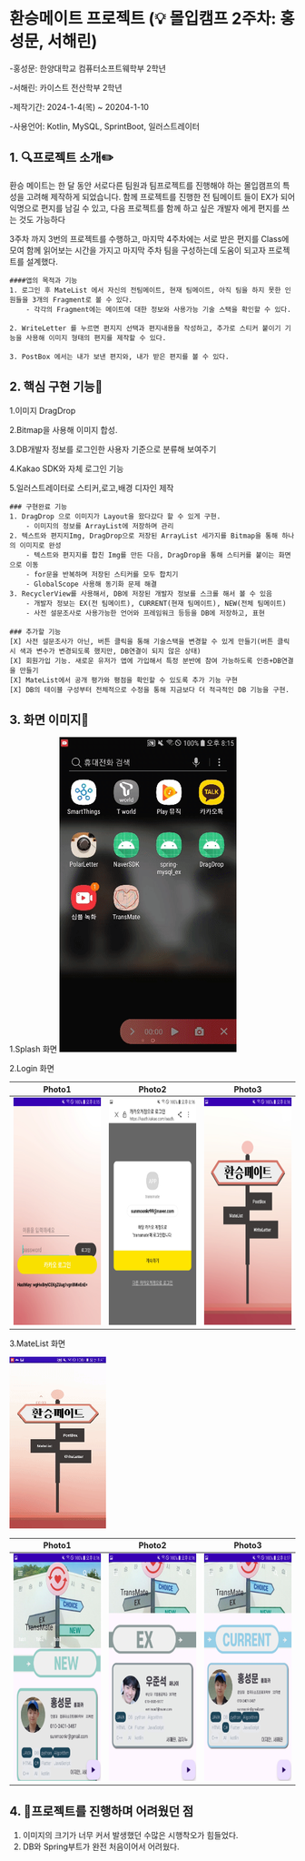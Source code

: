# 환승메이트 프로젝트 (💡 몰입캠프 2주차: 홍성문, 서해린)

-홍성문: 한양대학교 컴퓨터소프트웨학부 2학년

-서해린: 카이스트 전산학부 2학년

-제작기간: 2024-1-4(목) ~ 20204-1-10

-사용언어: Kotlin, MySQL, SprintBoot, 일러스트레이터


## 1. 🔍프로젝트 소개✏️

환승 메이트는 한 달 동안 서로다른 팀원과 팀프로젝트를 진행해야 하는 몰입캠프의 특성을 고려해 제작하게 되었습니다.
함께 프로젝트를 진행한 전 팀메이트 들이 EX가 되어 익명으로 편지를 남길 수 있고, 다음 프로젝트를 함께 하고 싶은 개발자 에게 편지를 쓰는 것도 가능하다

3주차 까지 3번의 프로젝트를 수행하고, 마지막 4주차에는 서로 받은 편지를 Class에 모여 함께 읽어보는 시간을 가지고 마지막 주차 팀을 구성하는데 도움이 되고자 프로젝트를 설계했다.

    ####앱의 목적과 기능
    1. 로그인 후 MateList 에서 자신의 전팀메이트, 현재 팀메이트, 아직 팀을 하지 못한 인원들을 3개의 Fragment로 볼 수 있다.
        - 각각의 Fragment에는 메이트에 대한 정보와 사용가능 기술 스택을 확인할 수 있다.

    2. WriteLetter 를 누르면 편지지 선택과 편지내용을 작성하고, 추가로 스티커 붙이기 기능을 사용해 이미지 형태의 편지를 제작할 수 있다.

    3. PostBox 에서는 내가 보낸 편지와, 내가 받은 편지를 볼 수 있다.
 
## 2. 핵심 구현 기능🚀

1.이미지 DragDrop

2.Bitmap을 사용해 이미지 합성.

3.DB개발자 정보를 로그인한 사용자 기준으로 분류해 보여주기

4.Kakao SDK와 자체 로그인 기능

5.일러스트레이터로 스티커,로고,배경 디자인 제작

    ### 구현완료 기능
    1. DragDrop 으로 이미지가 Layout을 왔다갔다 할 수 있게 구현.
        - 이미지의 정보를 ArrayList에 저장하며 관리
    2. 텍스트와 편지지Img, DragDrop으로 저장된 ArrayList 세가지를 Bitmap을 통해 하나의 이미지로 완성
        - 텍스트와 편지지를 합친 Img를 만든 다음, DragDrop을 통해 스티커를 붙이는 화면으로 이동
        - for문을 반복하며 저장된 스티커를 모두 합치기
        - GlobalScope 사용해 동기화 문제 해결
    3. RecyclerView를 사용해서, DB에 저장된 개발자 정보를 스크롤 해서 볼 수 있음
        - 개발자 정보는 EX(전 팀메이트), CURRENT(현재 팀메이트), NEW(전체 팀메이트)
        - 사전 설문조사로 사용가능한 언어와 프레임워크 등등을 DB에 저장하고, 표현

    ### 추가할 기능
    [X] 사전 설문조사가 아닌, 버튼 클릭을 통해 기술스택을 변경할 수 있게 만들기(버튼 클릭시 색과 변수가 변경되도록 했지만, DB연결이 되지 않은 상태)
    [X] 회원가입 기능. 새로운 유저가 앱에 가입해서 특정 분반에 참여 가능하도록 인증+DB연결을 만들기
    [X] MateList에서 공개 평가와 평점을 확인할 수 있도록 추가 기능 구현
    [X] DB의 테이블 구성부터 전체적으로 수정을 통해 지금보다 더 적극적인 DB 기능을 구현.


## 3. 화면 이미지🎯

1.Splash 화면
<img src="https://github.com/HHsungmoon/MadCampPj2/blob/main/docs/Image/0_gif.gif">

2.Login 화면

|Photo1|Photo2|Photo3|
|--|--|--|
|<img width=200 height=400 src="./docs/Image/0_1.jpg">|<img width=200 height=400 src="./docs/Image/0_2.jpg">|<img width=200 height=400 src="./docs/Image/0_3.jpg">|

3.MateList 화면

<img src="https://github.com/HHsungmoon/MadCampPj2/blob/main/docs/Image/1_gif.gif">

|Photo1|Photo2|Photo3|
|--|--|--|
|<img width=200 height=400 src="./docs/Image/1_1.jpg">|<img width=200 height=400 src="./docs/Image/1_2.jpg">|<img width=200 height=400 src="./docs/Image/1_3.jpg">|


## 4. 🚨프로젝트를 진행하며 어려웠던 점

1. 이미지의 크기가 너무 커서 발생했던 수많은 시행착오가 힘들었다.
2. DB와 Spring부트가 완전 처음이어서 어려웠다.

